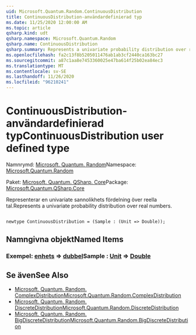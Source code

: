 ```yaml
---
uid: Microsoft.Quantum.Random.ContinuousDistribution
title: ContinuousDistribution-användardefinierad typ
ms.date: 11/25/2020 12:00:00 AM
ms.topic: article
qsharp.kind: udt
qsharp.namespace: Microsoft.Quantum.Random
qsharp.name: ContinuousDistribution
qsharp.summary: Represents a univariate probability distribution over real numbers.
ms.openlocfilehash: fa2c13f8b5205011476ab1ab3cf2440ca163bc27
ms.sourcegitcommit: a87c1aa8e7453360025e47ba614f25b02ea84ec3
ms.translationtype: MT
ms.contentlocale: sv-SE
ms.lasthandoff: 11/26/2020
ms.locfileid: "96210241"
---
```

# <a name="continuousdistribution-user-defined-type"></a><span data-ttu-id="1eaed-102">ContinuousDistribution-användardefinierad typ</span><span class="sxs-lookup"><span data-stu-id="1eaed-102">ContinuousDistribution user defined type</span></span>

<span data-ttu-id="1eaed-103">Namnrymd: [Microsoft. Quantum. Random](xref:Microsoft.Quantum.Random)</span><span class="sxs-lookup"><span data-stu-id="1eaed-103">Namespace: [Microsoft.Quantum.Random](xref:Microsoft.Quantum.Random)</span></span>

<span data-ttu-id="1eaed-104">Paket: [Microsoft. Quantum. QSharp. Core](https://nuget.org/packages/Microsoft.Quantum.QSharp.Core)</span><span class="sxs-lookup"><span data-stu-id="1eaed-104">Package: [Microsoft.Quantum.QSharp.Core](https://nuget.org/packages/Microsoft.Quantum.QSharp.Core)</span></span>


<span data-ttu-id="1eaed-105">Representerar en univariate sannolikhets fördelning över reella tal.</span><span class="sxs-lookup"><span data-stu-id="1eaed-105">Represents a univariate probability distribution over real numbers.</span></span>

```qsharp

newtype ContinuousDistribution = (Sample : (Unit => Double));
```



## <a name="named-items"></a><span data-ttu-id="1eaed-106">Namngivna objekt</span><span class="sxs-lookup"><span data-stu-id="1eaed-106">Named Items</span></span>

### <a name="sample--unit--double"></a><span data-ttu-id="1eaed-107">Exempel: [enhets](xref:microsoft.quantum.lang-ref.unit) => [dubbel](xref:microsoft.quantum.lang-ref.double)</span><span class="sxs-lookup"><span data-stu-id="1eaed-107">Sample : [Unit](xref:microsoft.quantum.lang-ref.unit) => [Double](xref:microsoft.quantum.lang-ref.double)</span></span> 



## <a name="see-also"></a><span data-ttu-id="1eaed-108">Se även</span><span class="sxs-lookup"><span data-stu-id="1eaed-108">See Also</span></span>

- [<span data-ttu-id="1eaed-109">Microsoft. Quantum. Random. ComplexDistribution</span><span class="sxs-lookup"><span data-stu-id="1eaed-109">Microsoft.Quantum.Random.ComplexDistribution</span></span>](xref:Microsoft.Quantum.Random.ComplexDistribution)
- [<span data-ttu-id="1eaed-110">Microsoft. Quantum. Random. DiscreteDistribution</span><span class="sxs-lookup"><span data-stu-id="1eaed-110">Microsoft.Quantum.Random.DiscreteDistribution</span></span>](xref:Microsoft.Quantum.Random.DiscreteDistribution)
- [<span data-ttu-id="1eaed-111">Microsoft. Quantum. Random. BigDiscreteDistribution</span><span class="sxs-lookup"><span data-stu-id="1eaed-111">Microsoft.Quantum.Random.BigDiscreteDistribution</span></span>](xref:Microsoft.Quantum.Random.BigDiscreteDistribution)